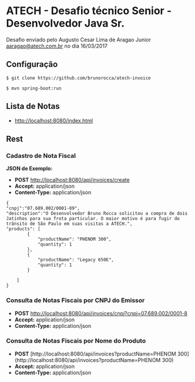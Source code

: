 # ATECH - Desafio técnico Senior - Desenvolvedor Java Sr.

Desafio enviado pelo Augusto Cesar Lima de Aragao Junior <aaragao@atech.com.br> no dia 16/03/2017

## Configuração

	$ git clone https://github.com/brunorocca/atech-invoice
	
    $ mvn spring-boot:run

## Lista de Notas

- [http://localhost:8080/index.html](http://localhost:8080/index.html)

## Rest

### Cadastro de Nota Fiscal

**JSON de Exemplo:**

- **POST** [http://localhost:8080/api/invoices/create](http://localhost:8080/api/invoices/create)
- **Accept:** application/json
- **Content-Type:** application/json
```
{
"cnpj":"07.689.002/0001-89",
"description":"O Desenvolvedor Bruno Rocca solicitou a compra de dois Jatinhos para sua frota particular. O maior motivo é para fugir do trânsito de São Paulo em suas visitas a ATECH.",
"products": [
		{	
			"productName": "PHENOM 300",
			"quantity": 1
		},
   		{	
			"productName": "Legacy 650E",
			"quantity": 1
		}

	]
}
```

### Consulta de Notas Fiscais por CNPJ do Emissor
- **POST** [http://localhost:8080/api/invoices/cnpj?cnpj=07.689.002/0001-8](http://localhost:8080/api/invoices/cnpj?cnpj=07.689.002/0001-8)
- **Accept:** application/json
- **Content-Type:** application/json

### Consulta de Notas Fiscais por Nome do Produto
- **POST** [http://localhost:8080/api/invoices?productName=PHENOM 300](http://localhost:8080/api/invoices?productName=PHENOM 300)
- **Accept:** application/json
- **Content-Type:** application/json
